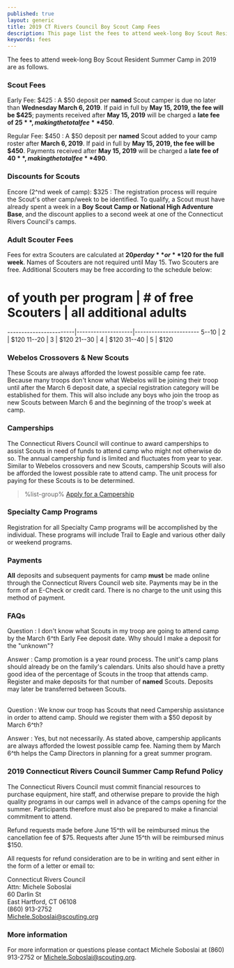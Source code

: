```yaml
---
published: true
layout: generic
title: 2019 CT Rivers Council Boy Scout Camp Fees
description: This page list the fees to attend week-long Boy Scout Resident Summer Camp in 2019 at Connecticut Rivers Council Scout Camps.
keywords: fees
---
```


The fees to attend week-long Boy Scout Resident Summer Camp in 2019 are as follows.

### Scout Fees

Early Fee: $425
: A $50 deposit per **named** Scout camper is due no later than **Wednesday March 6, 2019**.
  If paid in full by **May 15, 2019, the fee will be $425**; payments received
  after **May 15, 2019** will be charged a **late fee of $25**, making the total fee
  **$450**.

Regular Fee: $450
: A $50 deposit per **named** Scout added to your camp roster after
  **March 6, 2019**. If paid in full by **May 15, 2019, the fee will be $450**.
  Payments received after **May 15, 2019** will be charged a **late fee of $40**,
  making the total fee **$490**.

### Discounts for Scouts

Encore (2^nd week of camp): $325
: The registration process will require the Scout's other camp/week to be
  identified. To qualify, a Scout must have already spent a week in a
  **Boy Scout Camp or National High Adventure Base**, and the discount applies to a
  second week at one of the Connecticut Rivers Council's camps.

### Adult Scouter Fees

Fees for extra Scouters are calculated at **$20 per day** or **$120 for the full week**. Names of
Scouters are not required until May 15. Two Scouters are free. Additional
Scouters may be free according to the schedule below:

 # of youth per program | # of free Scouters | all additional adults
------------------------|--------------------|-----------------------
  5--10                 | 2                  | $120
 11--20                 | 3                  | $120
 21--30                 | 4                  | $120
 31--40                 | 5                  | $120

### Webelos Crossovers & New Scouts

These Scouts are always afforded the lowest possible camp fee rate. Because
many troops don't know what Webelos will be joining their troop until after the
March 6 deposit date, a special registration category will be established for
them. This will also include any boys who join the troop as new Scouts between
March 6 and the beginning of the troop's week at camp.

### Camperships

The Connecticut Rivers Council will continue to award camperships to assist 
Scouts in need of funds to attend camp who might not otherwise do so. The annual
 campership fund is limited and fluctuates from year to year. Similar to Webelos
 crossovers and new Scouts, campership Scouts will also be afforded the lowest 
possible rate to attend camp. The unit process for paying for these Scouts is to
 be determined.

> %list-group%
> <a href="{{ site.url }}/boy-scouts/fees/camperships/" class="list-group-item">Apply for a Campership</a>

### Specialty Camp Programs

Registration for all Specialty Camp programs will be accomplished by the
individual. These programs will include Trail to Eagle and various other daily 
or weekend programs.

### Payments

**All** deposits and subsequent payments for camp **must** be made online
through the Connecticut Rivers Council web site.
Payments may be in the form of an E-Check or credit card. There is no charge to
the unit using this method of payment.

### FAQs

Question
: I don't know what Scouts in my troop are going to attend camp by the March
6^th Early Fee deposit date. Why should I make a deposit for the "unknown"?

Answer
: Camp promotion is a year round process. The unit's camp plans should already
  be on the family's calendars. Units also should have a pretty good idea of
  the percentage of Scouts in the troop that attends camp. Register and make
  deposits for that number of **named** Scouts. Deposits may later be
  transferred between Scouts.

<br/>
Question
: We know our troop has Scouts that need Campership assistance in order to
  attend camp. Should we register them with a $50 deposit by March 6^th?

Answer
: Yes, but not necessarily. As stated above, campership applicants are always
  afforded the lowest possible camp fee. Naming them by March 6^th helps the Camp
  Directors in planning for a great summer program.

### 2019 Connecticut Rivers Council Summer Camp Refund Policy

The Connecticut Rivers Council must commit financial resources to purchase
equipment, hire staff, and otherwise prepare to provide the high quality
programs in our camps well in advance of the camps opening for the summer. Participants therefore
must also be prepared to make a financial commitment to attend.

Refund requests made before
June 15^th will be reimbursed minus the cancellation fee of $75. Requests after June 15^th
will be reimbursed minus $150.

All requests for refund consideration are to be in writing and sent either in
the form of a letter or email to:

Connecticut Rivers Council<br>
Attn: Michele Soboslai<br>
60 Darlin St<br>
East Hartford, CT 06108<br>
(860) 913-2752<br>
[Michele.Soboslai@scouting.org](mailto:Michele.Soboslai@scouting.org)

### More information

For more information or questions please contact Michele Soboslai at (860) 913-2752 or [Michele.Soboslai@scouting.org](mailto:Michele.Soboslai@scouting.org).
